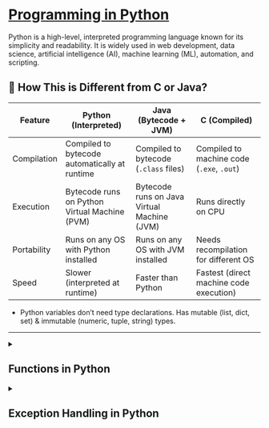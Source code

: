 # [Programming in Python](https://github.com/kvinay7/Programming-in-Python/blob/main/Programming%20in%20Python.docx)
Python is a high-level, interpreted programming language known for its simplicity and readability. It is widely used in web development, data science, artificial intelligence (AI), machine learning (ML), automation, and scripting.

## 🔹 **How This is Different from C or Java?**  
| Feature | Python (Interpreted) | Java (Bytecode + JVM) | C (Compiled) |
|---------|----------------------|----------------------|-------------|
| Compilation | Compiled to bytecode automatically at runtime | Compiled to bytecode (`.class` files) | Compiled to machine code (`.exe`, `.out`) |
| Execution | Bytecode runs on Python Virtual Machine (PVM) | Bytecode runs on Java Virtual Machine (JVM) | Runs directly on CPU |
| Portability | Runs on any OS with Python installed | Runs on any OS with JVM installed | Needs recompilation for different OS |
| Speed | Slower (interpreted at runtime) | Faster than Python | Fastest (direct machine code execution) |
- Python variables don’t need type declarations. Has mutable (list, dict, set) & immutable (numeric, tuple, string) types.
---

<details>
  <summary><h2>Functions in Python</h2></summary>

  A **function** is a reusable block of code that performs a specific task. Python provides **built-in functions** (e.g., `print()`, `len()`, `sum()`) and allows users to create **custom functions**.

### **1️⃣ Defining and Calling Functions**  
#### **🔹 Basic Function**
```python
def greet():
    print("Hello, World!")

greet()  # Output: Hello, World!
```
✅ Use `def` keyword to define a function.  
✅ Call the function using its name followed by `()`.  

---

### **2️⃣ Function Parameters and Arguments**
#### **🔹 Function with Parameters**
```python
def greet(name):
    print(f"Hello, {name}!")

greet("Alice")  # Output: Hello, Alice!
```
✅ Parameters are **placeholders** inside function definitions.  
✅ Arguments are **actual values** passed to the function.  

---

#### **🔹 Default Parameter Values**
```python
def greet(name="Guest"):
    print(f"Hello, {name}!")

greet()        # Output: Hello, Guest!
greet("Bob")   # Output: Hello, Bob!
```
✅ If no argument is provided, the **default value is used**.  

---

#### **🔹 Return Statement**
```python
def add(a, b):
    return a + b

result = add(5, 3)
print(result)  # Output: 8
```
✅ **`return`** sends a result back to the caller.  
✅ Functions without `return` return `None` by default.  

---

### **3️⃣ Types of Function Arguments**
Python allows **different types of arguments** for flexibility.  

#### **🔹 1. Positional Arguments**  
Values are assigned based on their **position**.  
```python
def describe_pet(name, species):
    print(f"{name} is a {species}")

describe_pet("Buddy", "dog")  # Output: Buddy is a dog
```

---

#### **🔹 2. Keyword Arguments**
Arguments are passed using **key=value** pairs.  
```python
describe_pet(species="cat", name="Whiskers")  
# Output: Whiskers is a cat
```
✅ Order **does not matter** in keyword arguments.  

---

#### **🔹 3. Arbitrary Arguments (`*args`)**
Used when the number of arguments is **unknown**.  
```python
def sum_numbers(*numbers):
    return sum(numbers)

print(sum_numbers(1, 2, 3, 4))  # Output: 10
```
✅ `*args` collects **multiple arguments** into a **tuple**.  

---

#### **🔹 4. Arbitrary Keyword Arguments (`**kwargs`)**
Used when the number of **keyword arguments** is **unknown**.  
```python
def display_info(**info):
    for key, value in info.items():
        print(f"{key}: {value}")

display_info(name="Alice", age=25, city="New York")
```
✅ `**kwargs` collects multiple **keyword arguments** into a **dictionary**.  

---

### **4️⃣ Lambda (Anonymous) Functions**
Lambda functions are **one-liner** functions used for **small operations**.  

```python
# Regular Function
def square(x):
    return x * x

# Lambda Function
square = lambda x: x * x

print(square(5))  # Output: 25
```
✅ **No `def`, just `lambda parameters: expression`**.  
✅ Used in **sorting, filtering, and functional programming**.  

---

### **5️⃣ Higher-Order Functions**
Functions that take **other functions as arguments**.

#### **🔹 `map()` – Apply Function to Each Item**
```python
numbers = [1, 2, 3, 4]
squared = list(map(lambda x: x * x, numbers))
print(squared)  # Output: [1, 4, 9, 16]
```
✅ `map()` applies a function to **each element** of a sequence.  

---

#### **🔹 `filter()` – Filter Elements Based on Condition**
```python
numbers = [1, 2, 3, 4, 5, 6]
even_numbers = list(filter(lambda x: x % 2 == 0, numbers))
print(even_numbers)  # Output: [2, 4, 6]
```
✅ `filter()` keeps only the **True** values.  

---

### **6️⃣ Nested & Recursive Functions**
#### **🔹 Nested Functions**
A function inside another function.  
```python
def outer():
    def inner():
        print("Hello from inner function!")
    inner()

outer()
```
✅ **Inner function** can only be called inside **outer function**.  

---

#### **🔹 Recursive Functions**
A function **calls itself** for problems like factorial, Fibonacci, etc.  
```python
def factorial(n):
    if n == 1:
        return 1
    return n * factorial(n - 1)

print(factorial(5))  # Output: 120
```
✅ Recursion helps in **divide-and-conquer problems**.  

---

### **7️⃣ Function Decorators (Advanced)**
Decorators modify function behavior **without changing the function itself**.

```python
def decorator(func):
    def wrapper():
        print("Before function call")
        func()
        print("After function call")
    return wrapper

@decorator
def say_hello():
    print("Hello!")

say_hello()
```
✅ `@decorator` is **syntactic sugar** for `say_hello = decorator(say_hello)`.  

---
</details>

<details>
  <summary><h2>Exception Handling in Python</h2></summary>

### **1️⃣ What is Exception Handling?**
Exception handling in Python allows us to **gracefully handle errors** instead of abruptly stopping the program. This is done using `try-except` blocks.

### **2️⃣ Basic `try-except` Example**
```python
try:
    x = 5 / 0  # Division by zero
except ZeroDivisionError:
    print("Cannot divide by zero!")
```
✅ **`try` block** contains the code that may raise an exception.  
✅ **`except` block** handles the error gracefully.  

**🔹 Output:**  
```
Cannot divide by zero!
```

---

### **3️⃣ Handling Multiple Exceptions**
```python
try:
    num = int(input("Enter a number: "))
    result = 10 / num
except ZeroDivisionError:
    print("You cannot divide by zero!")
except ValueError:
    print("Invalid input! Please enter a number.")
```
✅ Multiple `except` blocks can handle **different types of exceptions**.

---

### **4️⃣ Catching Multiple Exceptions in One Block**
```python
try:
    x = int("abc")  # Causes ValueError
except (ValueError, TypeError) as e:
    print(f"An error occurred: {e}")
```
✅ Use a tuple `(Error1, Error2)` to catch **multiple exceptions in one block**.

---

### **5️⃣ Using `else` Block (Runs if No Exception Occurs)**
```python
try:
    num = int(input("Enter a number: "))
    result = 10 / num
except ZeroDivisionError:
    print("You cannot divide by zero!")
else:
    print(f"Result: {result}")  # Runs if no error occurs
```
✅ The `else` block **executes only if no exception occurs**.

---

### **6️⃣ Using `finally` Block (Always Executes)**
```python
try:
    file = open("test.txt", "r")
    content = file.read()
except FileNotFoundError:
    print("File not found!")
finally:
    print("Execution completed!")  # Always runs
```
✅ The `finally` block **always executes** (even if an exception occurs).  
✅ Used for **cleanup operations** like closing files.

---

### **7️⃣ Raising Custom Exceptions (`raise`)**
```python
def check_age(age):
    if age < 18:
        raise ValueError("Age must be 18 or above")
    print("You are eligible.")

try:
    check_age(16)
except ValueError as e:
    print(e)
```
✅ **`raise`** is used to **manually trigger an exception**.

---

### **8️⃣ Creating Custom Exceptions**
```python
class MyException(Exception):
    pass  # Custom exception class

try:
    raise MyException("Something went wrong!")
except MyException as e:
    print(e)
```
✅ You can **define your own exception classes** by inheriting from `Exception`.

---
</details>
